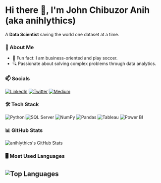 # Hi there 👋, I'm John Chibuzor Anih (aka anihlythics)

A **Data Scientist** saving the world one dataset at a time.

### 🌟 About Me
- 🎤 Fun fact: I am business-oriented and play soccer.
- 🔍 Passionate about solving complex problems through data analytics.

### 📫 Socials
[![LinkedIn](https://img.shields.io/badge/-LinkedIn-blue)](https://linkedin.com/in/www.linkedin.com/in/john-anih-cj001)
[![Twitter](https://img.shields.io/badge/-Twitter-blue)](https://twitter.com/@Anihlytics)
[![Medium](https://img.shields.io/badge/-Medium-black)](https://medium.com/@anihlythics)

### 🛠 Tech Stack
![Python](https://img.shields.io/badge/-Python-blue?logo=python)
![SQL Server](https://img.shields.io/badge/-Microsoft%20SQL%20Server-red?logo=microsoftsqlserver)
![NumPy](https://img.shields.io/badge/-NumPy-blue?logo=numpy)
![Pandas](https://img.shields.io/badge/-Pandas-purple?logo=pandas)
![Tableau](https://img.shields.io/badge/-Tableau-orange?logo=tableau)
![Power BI](https://img.shields.io/badge/-Power%20BI-yellow?logo=powerbi)

### 📊 GitHub Stats
![anihlythics's GitHub Stats](https://github-readme-stats.vercel.app/api?username=anihlythics&show_icons=true&hide=issues)

### 🖥 Most Used Languages
![Top Languages](https://github-readme-stats.vercel.app/api/top-langs/?username=anihlythics&layout=compact)
---

